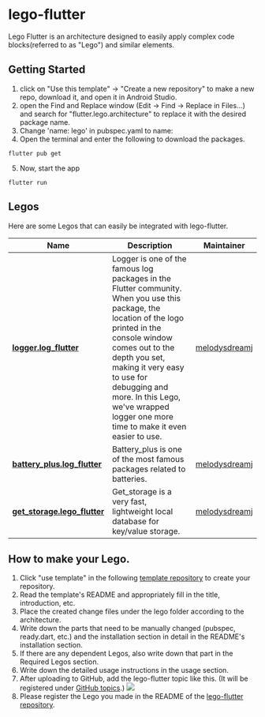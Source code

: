 # lego-flutter

Lego Flutter is an architecture designed to easily apply complex code blocks(referred to as "Lego") and similar elements.

## Getting Started
1. click on "Use this template" -> "Create a new repository" to make a new repo, download it, and open it in Android Studio.
2. open the Find and Replace window (Edit -> Find -> Replace in Files...) and search for "flutter.lego.architecture" to replace it with the desired package name.
3. Change 'name: lego' in pubspec.yaml to name:<your project name>
4. Open the terminal and enter the following to download the packages.
```
flutter pub get
```
5. Now, start the app
```
flutter run
```

## Legos
Here are some Legos that can easily be integrated with lego-flutter.

| Name | Description | Maintainer |
| --- | --- | --- |
| [**logger.log_flutter**](https://github.com/melodysdreamj/logger.lego-flutter) | Logger is one of the famous log packages in the Flutter community. When you use this package, the location of the logo printed in the console window comes out to the depth you set, making it very easy to use for debugging and more. In this Lego, we've wrapped logger one more time to make it even easier to use. | [melodysdreamj](https://github.com/melodysdreamj)
| [**battery_plus.log_flutter**](https://github.com/melodysdreamj/logger.lego-flutter) | Battery_plus is one of the most famous packages related to batteries. | [melodysdreamj](https://github.com/melodysdreamj)
| [**get_storage.lego_flutter**](https://github.com/melodysdreamj/logger.lego-flutter) | Get_storage is a very fast, lightweight local database for key/value storage. | [melodysdreamj](https://github.com/melodysdreamj)


## How to make your Lego.
1. Click "use template" in the following [template repository](https://github.com/June-Melody/lego-flutter-template) to create your repository.
2. Read the template's README and appropriately fill in the title, introduction, etc.
3. Place the created change files under the lego folder according to the architecture.
4. Write down the parts that need to be manually changed (pubspec, ready.dart, etc.) and the installation section in detail in the README's installation section.
5. If there are any dependent Legos, also write down that part in the Required Legos section.
6. Write down the detailed usage instructions in the usage section.
7. After uploading to GitHub, add the lego-flutter topic like this. (It will be registered under [GitHub topics](https://github.com/topics/lego-flutter).)
![](https://github.com/melodysdreamj/lego-flutter/assets/21379657/3c3a0f08-daab-4312-b5a4-d4c89c40a7d0)
8. Please register the Lego you made in the README of the [lego-flutter repository](https://github.com/melodysdreamj/lego-flutter).




